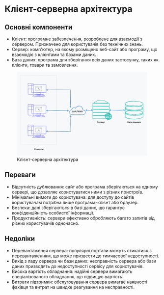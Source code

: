 # Клієнт-серверна архітектура

## Основні компоненти

- Клієнт: програмне забезпечення, розроблене для взаємодії з сервером. Призначено для користувачів без технічних знань.
- Сервер: комп'ютер, на якому розміщено веб-сайт або програму, що взаємодіє з клієнтами та базами даних.
- База даних: програма для зберігання всіх даних застосунку, таких як клієнти, товари та замовлення.

<figure>
    <img src="./_images/client_server_1.jpg" style="width: 700px" />
    <figcaption>Клієнт-серверна архітектура</figcaption>
</figure>

## Переваги

- Відсутність дублювання: сайт або програма зберігаються на одному сервері, що дозволяє користуватися ними з різних пристроїв.
- Мінімальні вимоги до користувача: для доступу до сайтів користувачам потрібна лише програма-клієнт або браузер.
- Безпека: дані зберігаються в базі даних, що гарантує конфіденційність особистої інформації.
- Продуктивність: сервери ефективно обробляють багато запитів від різних користувачів одночасно.

## Недоліки

- Перевантаження сервера: популярні портали можуть стикатися з перевантаженням, що може призвести до тимчасової недоступності.
- Вихід з ладу сервера чи бази даних: несправність сервера або бази даних призводять до недоступності сервісу для користувачів.
- Висока вартість обладнання: надійні сервери вимагають спеціалізованого обладнання, що підвищує вартість.
- Витрати підтримки: обслуговування сервера вимагає наявності фахівця та витрат на швидке реагування на несправності.
